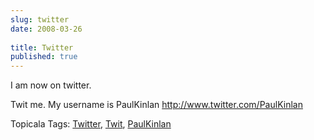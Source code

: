 ```yaml
---
slug: twitter
date: 2008-03-26
 
title: Twitter
published: true
---
```

<p>I am now on twitter.</p> <p>Twit me. My username is PaulKinlan <a href="http://www.twitter.com/PaulKinlan">http://www.twitter.com/PaulKinlan</a></p> <div class="wlWriterSmartContent" style="padding-right: 0px; display: inline; padding-left: 0px; padding-bottom: 0px; margin: 0px; padding-top: 0px;">Topicala Tags: <a href="http://www.topicala.com/tag/Twitter" rel="tag">Twitter</a>, <a href="http://www.topicala.com/tag/Twit" rel="tag">Twit</a>, <a href="http://www.topicala.com/tag/PaulKinlan" rel="tag">PaulKinlan</a>
</div>  <div class="blogger-post-footer"><img class="posterous_download_image" src="https://blogger.googleusercontent.com/tracker/8109338-584266751941643973?l=www.kinlan.co.uk%2Findex.html" height="1" alt="" width="1" /></div>

